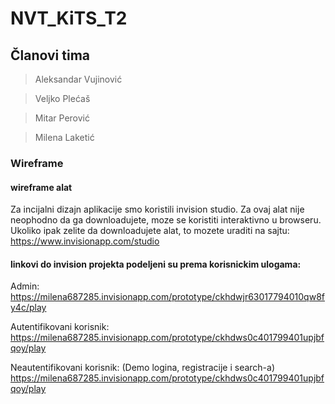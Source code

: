 # NVT_KiTS_T2

## Članovi tima

> Aleksandar Vujinović

> Veljko Plećaš

> Mitar Perović

> Milena Laketić

### Wireframe 
#### wireframe alat
Za incijalni dizajn aplikacije smo koristili invision studio. 
Za ovaj alat nije neophodno da ga downloadujete, moze se koristiti interaktivno u browseru.
Ukoliko ipak zelite da downloadujete alat, to mozete uraditi na sajtu: https://www.invisionapp.com/studio

#### linkovi do invision projekta podeljeni su prema korisnickim ulogama:

Admin: https://milena687285.invisionapp.com/prototype/ckhdwjr63017794010qw8fy4c/play

Autentifikovani korisnik: https://milena687285.invisionapp.com/prototype/ckhdws0c401799401upjbfqoy/play

Neautentifikovani korisnik:  (Demo logina, registracije i search-a) https://milena687285.invisionapp.com/prototype/ckhdws0c401799401upjbfqoy/play


